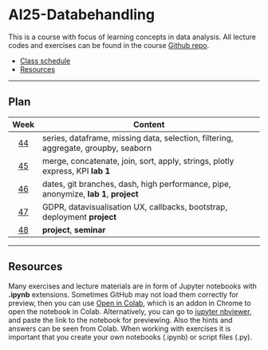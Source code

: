 # AI25-Databehandling

This is a course with focus of learning concepts in data analysis. All lecture codes and exercises can be found in the course [Github repo][ghr].

[ghr]: https://github.com/pr0fez/AI25-Databehandling

- [Class schedule](https://github.com/pr0fez/AI25-Databehandling/blob/main/Schedule_Databehandling_AI22.md)
- [Resources](https://github.com/pr0fez/AI25-Databehandling/tree/main/Resources)

---

## Plan

|    Week     | Content                                                                              |
| :---------: | ------------------------------------------------------------------------------------ |
| [44][week1] | series, dataframe, missing data, selection, filtering, aggregate, groupby, seaborn   |
| [45][week2] | merge, concatenate, join, sort, apply, strings, plotly express, KPI **lab 1**        |
| [46][week3] | dates, git branches, dash, high performance, pipe, anonymize, **lab 1**, **project** |
| [47][week4] | GDPR, datavisualisation UX, callbacks, bootstrap, deployment **project**             |
| [48][week5] | **project**, **seminar**                                                             |

[week1]: https://github.com/pr0fez/AI25-Databehandling/blob/main/Resources/week1.md
[week2]: https://github.com/pr0fez/AI25-Databehandling/blob/main/Resources/week2.md
[week3]: https://github.com/pr0fez/AI25-Databehandling/blob/main/Resources/week3.md
[week4]: https://github.com/pr0fez/AI25-Databehandling/blob/main/Resources/week4.md
[week5]: https://github.com/pr0fez/AI25-Databehandling/blob/main/Resources/week5.md

---

## Resources

Many exercises and lecture materials are in form of Jupyter notebooks with **.ipynb** extensions. Sometimes GitHub may not load them correctly for preview, then you can use [Open in Colab][colab_addon], which is an addon in Chrome to open the notebook in Colab. Alternatively, you can go to [jupyter nbviewer][nbviewer], and paste the link to the notebook for previewing. Also the hints and answers can be seen from Colab. When working with exercises it is important that you create your own notebooks (.ipynb) or script files (.py).

[nbviewer]: https://nbviewer.jupyter.org/
[colab_addon]: https://chrome.google.com/webstore/detail/open-in-colab/iogfkhleblhcpcekbiedikdehleodpjo?hl=sv
